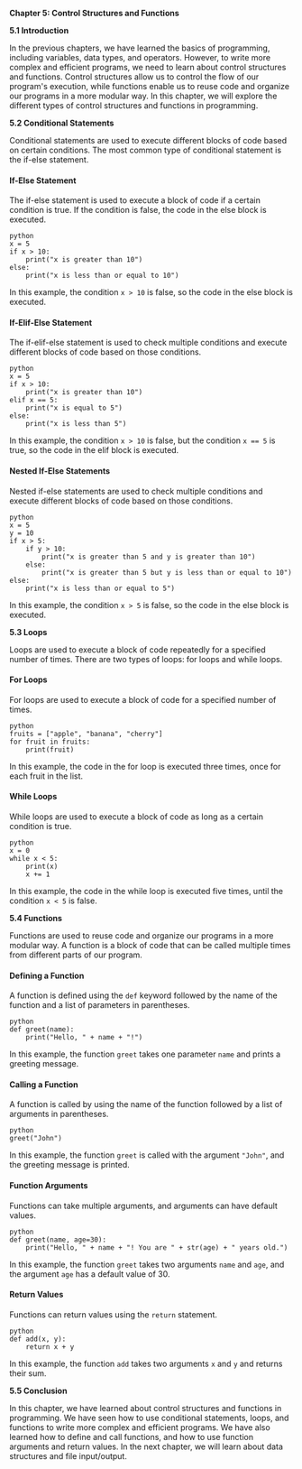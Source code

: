 <p><strong>Chapter 5: Control Structures and Functions</strong></p>

<p><strong>5.1 Introduction</strong></p>

<p>In the previous chapters, we have learned the basics of programming, including variables, data types, and operators. However, to write more complex and efficient programs, we need to learn about control structures and functions. Control structures allow us to control the flow of our program's execution, while functions enable us to reuse code and organize our programs in a more modular way. In this chapter, we will explore the different types of control structures and functions in programming.</p>

<p><strong>5.2 Conditional Statements</strong></p>

<p>Conditional statements are used to execute different blocks of code based on certain conditions. The most common type of conditional statement is the if-else statement.</p>

<h4>If-Else Statement</h4>

<p>The if-else statement is used to execute a block of code if a certain condition is true. If the condition is false, the code in the else block is executed.</p>

<p><code>python
x = 5
if x &gt; 10:
    print("x is greater than 10")
else:
    print("x is less than or equal to 10")
</code></p>

<p>In this example, the condition <code>x &gt; 10</code> is false, so the code in the else block is executed.</p>

<h4>If-Elif-Else Statement</h4>

<p>The if-elif-else statement is used to check multiple conditions and execute different blocks of code based on those conditions.</p>

<p><code>python
x = 5
if x &gt; 10:
    print("x is greater than 10")
elif x == 5:
    print("x is equal to 5")
else:
    print("x is less than 5")
</code></p>

<p>In this example, the condition <code>x &gt; 10</code> is false, but the condition <code>x == 5</code> is true, so the code in the elif block is executed.</p>

<h4>Nested If-Else Statements</h4>

<p>Nested if-else statements are used to check multiple conditions and execute different blocks of code based on those conditions.</p>

<p><code>python
x = 5
y = 10
if x &gt; 5:
    if y &gt; 10:
        print("x is greater than 5 and y is greater than 10")
    else:
        print("x is greater than 5 but y is less than or equal to 10")
else:
    print("x is less than or equal to 5")
</code></p>

<p>In this example, the condition <code>x &gt; 5</code> is false, so the code in the else block is executed.</p>

<p><strong>5.3 Loops</strong></p>

<p>Loops are used to execute a block of code repeatedly for a specified number of times. There are two types of loops: for loops and while loops.</p>

<h4>For Loops</h4>

<p>For loops are used to execute a block of code for a specified number of times.</p>

<p><code>python
fruits = ["apple", "banana", "cherry"]
for fruit in fruits:
    print(fruit)
</code></p>

<p>In this example, the code in the for loop is executed three times, once for each fruit in the list.</p>

<h4>While Loops</h4>

<p>While loops are used to execute a block of code as long as a certain condition is true.</p>

<p><code>python
x = 0
while x &lt; 5:
    print(x)
    x += 1
</code></p>

<p>In this example, the code in the while loop is executed five times, until the condition <code>x &lt; 5</code> is false.</p>

<p><strong>5.4 Functions</strong></p>

<p>Functions are used to reuse code and organize our programs in a more modular way. A function is a block of code that can be called multiple times from different parts of our program.</p>

<h4>Defining a Function</h4>

<p>A function is defined using the <code>def</code> keyword followed by the name of the function and a list of parameters in parentheses.</p>

<p><code>python
def greet(name):
    print("Hello, " + name + "!")
</code></p>

<p>In this example, the function <code>greet</code> takes one parameter <code>name</code> and prints a greeting message.</p>

<h4>Calling a Function</h4>

<p>A function is called by using the name of the function followed by a list of arguments in parentheses.</p>

<p><code>python
greet("John")
</code></p>

<p>In this example, the function <code>greet</code> is called with the argument <code>"John"</code>, and the greeting message is printed.</p>

<h4>Function Arguments</h4>

<p>Functions can take multiple arguments, and arguments can have default values.</p>

<p><code>python
def greet(name, age=30):
    print("Hello, " + name + "! You are " + str(age) + " years old.")
</code></p>

<p>In this example, the function <code>greet</code> takes two arguments <code>name</code> and <code>age</code>, and the argument <code>age</code> has a default value of 30.</p>

<h4>Return Values</h4>

<p>Functions can return values using the <code>return</code> statement.</p>

<p><code>python
def add(x, y):
    return x + y
</code></p>

<p>In this example, the function <code>add</code> takes two arguments <code>x</code> and <code>y</code> and returns their sum.</p>

<p><strong>5.5 Conclusion</strong></p>

<p>In this chapter, we have learned about control structures and functions in programming. We have seen how to use conditional statements, loops, and functions to write more complex and efficient programs. We have also learned how to define and call functions, and how to use function arguments and return values. In the next chapter, we will learn about data structures and file input/output.</p>
